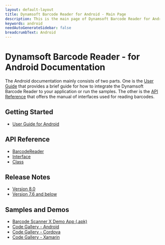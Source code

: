 ```yaml
---
layout: default-layout
title: Dynamsoft Barcode Reader for Android - Main Page
description: This is the main page of Dynamsoft Barcode Reader for Android SDK.
keywords: android
needAutoGenerateSidebar: false
breadcrumbText: Android
---
```



# Dynamsoft Barcode Reader - for Android Documentation

The Android documentation mainly consists of two parts. One is the [User Guide](#getting-started) that provides a brief guide for how to integrate the Dynamsoft Barcode Reader to your application or run the samples. The other is the [API Reference](#api-reference) that offers the manual of interfaces used for reading barcodes.

## Getting Started

- [User Guide for Android](user-guide.md)

## API Reference

- [BarcodeReader](api-reference/#barcodereader-methods)
- [Interface](api-reference/#interface)
- [Class](api-reference/#classes)

## Release Notes
- [Version 8.0](release-notes/android-8.md)
- [Version 7.6 and below](release-notes/android-7.md)

## Samples and Demos

- <a href="https://download2.dynamsoft.com/dbr/android/DynamsoftBarcodeReaderDemoAndroid-8.0.apk" target="_blank">Barcode Scanner X Demo App (.apk)</a>
- <a href="https://www.dynamsoft.com/Downloads/Dynamic-Barcode-Reader-Sample-Download.aspx?tag=android#gallery" target="_blank">Code Gallery - Android</a>
- <a href="https://www.dynamsoft.com/Downloads/Dynamic-Barcode-Reader-Sample-Download.aspx?tag=cordova#gallery" target="_blank">Code Gallery - Cordova</a>
- <a href="https://www.dynamsoft.com/Downloads/Dynamic-Barcode-Reader-Sample-Download.aspx?tag=xamarin#gallery" target="_blank">Code Gallery - Xamarin</a>
